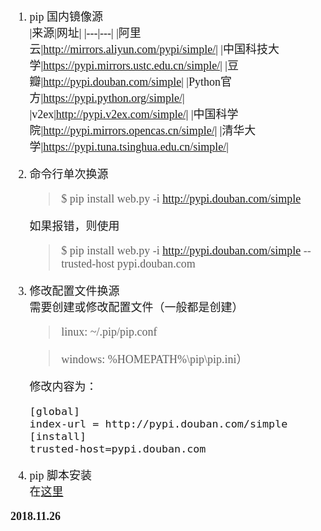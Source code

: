 <font size=4 face='楷体'>  

1. pip 国内镜像源  
    |来源|网址|
    |---|---|
    |阿里云|http://mirrors.aliyun.com/pypi/simple/|
    |中国科技大学|https://pypi.mirrors.ustc.edu.cn/simple/|
    |豆瓣|http://pypi.douban.com/simple|
    |Python官方|https://pypi.python.org/simple/|
    |v2ex|http://pypi.v2ex.com/simple/|
    |中国科学院|http://pypi.mirrors.opencas.cn/simple/|
    |清华大学|https://pypi.tuna.tsinghua.edu.cn/simple/|

2. 命令行单次换源  
    > $ pip install web.py -i http://pypi.douban.com/simple  

    如果报错，则使用
    > $ pip install web.py -i http://pypi.douban.com/simple --trusted-host pypi.douban.com  

3. 修改配置文件换源  
    需要创建或修改配置文件（一般都是创建）  
    > linux: ~/.pip/pip.conf  

    >windows: %HOMEPATH%\pip\pip.ini）  

    修改内容为：  
    ```
    [global]
    index-url = http://pypi.douban.com/simple
    [install]
    trusted-host=pypi.douban.com
    ```

4. pip 脚本安装  
    在[这里](https://www.cnblogs.com/sunnydou/p/5801760.html)  


**2018.11.26**
